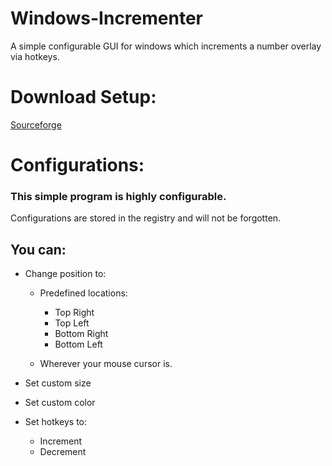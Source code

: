 # Windows-Incrementer
A simple configurable GUI for windows which increments a number overlay via hotkeys.

# Download Setup:
[Sourceforge](https://sourceforge.net/projects/windows-incrementer/files/WinIncrementSetup.exe/download "Setup Sourceforge Link")






# Configurations:
### This simple program is highly configurable. 
Configurations are stored in the registry and will not be forgotten.

## You can:
* Change position to:
    * Predefined locations: 
        * Top Right
        * Top Left
        * Bottom Right
        * Bottom Left
        
    * Wherever your mouse cursor is.
    
* Set custom size

* Set custom color

* Set hotkeys to:
    * Increment
    * Decrement
